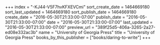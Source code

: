 +++
index = "-KJ44-V5F7hvKFXEVCmi"
sort_create_date = 1464669180
sort_last_updated = 1464669180
sort_publish_date = 1464669180
create_date = "2016-05-30T21:33:00-07:00"
publish_date = "2016-05-30T21:33:00-07:00"
date = "2016-05-30T21:33:00-07:00"
last_updated = "2016-05-30T21:33:00-07:00"
preview_url = "389f25d5-406a-3265-2a27-ed08e332ac3b"
name = "University of Georgia Press"
title = "University of Georgia Press"
books_by_this_publisher = ["books/daring-to-write"]
+++
